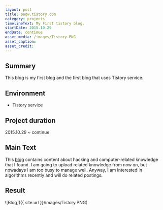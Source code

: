 ```yaml
---
layout: post
title: poqw.tistory.com
category: projects
timelineText: My First tistory blog.
startDate: 2015.10.29
endDate: continue
asset_media: /images/Tistory.PNG
asset_caption: 
asset_credit: 
---
```


## Summary
This blog is my first blog and the first blog that uses Tistory service.


## Environment
+ Tistory service

## Project duration
2015.10.29 ~ continue

## Main Text
This [blog](poqw.tistory.com) contains content about hacking and computer-related knowledge that I found.
I am going to upload related knowledge from now on, but nowadays I am too busy to manage well.
Anyway, I am interested in algorithms recently and will do related postings.

## Result
![Blog]({{ site.url }}/images/Tistory.PNG)



